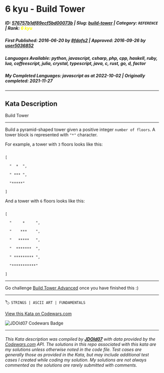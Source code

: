 # 6 kyu - Build Tower

##### **ID**: [576757b1df89ecf5bd00073b](https://www.codewars.com/kata/576757b1df89ecf5bd00073b) | **Slug**: [build-tower](https://www.codewars.com/kata/576757b1df89ecf5bd00073b) | **Category**: `REFERENCE` | **Rank**: <span style="color:yellow">6 kyu</span>

##### **First Published**: 2016-06-20 ***by*** [8fdafs2](https://www.codewars.com/users/8fdafs2) | **Approved**: 2016-09-26 ***by*** [user5036852](https://www.codewars.com/users/user5036852)

##### **Languages Available**: python, javascript, csharp, php, cpp, haskell, ruby, lua, coffeescript, julia, crystal, typescript, java, c, rust, go, d, factor

##### **My Completed Languages**: javascript ***as at*** 2022-10-02 | **Originally completed**: 2021-11-27

---

## Kata Description


Build Tower

---



Build a pyramid-shaped tower given a positive integer `number of floors`. A tower block is represented with `"*"` character.



For example, a tower with `3` floors looks like this:



```

[

  "  *  ",

  " *** ", 

  "*****"

]

```



And a tower with `6` floors looks like this:



```

[

  "     *     ", 

  "    ***    ", 

  "   *****   ", 

  "  *******  ", 

  " ********* ", 

  "***********"

]

```



___



Go challenge [Build Tower Advanced](https://www.codewars.com/kata/57675f3dedc6f728ee000256) once you have finished this :)



---


🏷 `STRINGS | ASCII ART | FUNDAMENTALS`


[View this Kata on Codewars.com](https://www.codewars.com/kata/576757b1df89ecf5bd00073b)

![](https://www.codewars.com/users/jdold07/badges/large "JDOld07 Codewars Badge")

---

###### *This Kata description was compiled by [**JDOld07**](https://tpstech.dev) with data provided by the [Codewars.com](https://www.codewars.com) API.  The solutions in this repo associated with this kata are my solutions unless otherwise noted in the code file.  Test cases are generally those as provided in the Kata, but may include additional test cases I created while coding my solution.  My solutions are not always commented as the solutions are rarely submitted with comments.*
